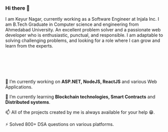 ### Hi there 👋

I am Keyur Nagar, currently working as a Software Engineer at Injala Inc. I am B.Tech Graduate in Computer science and engineering from Ahmedabad University. An excellent problem solver and a passionate web developer who is enthusiastic, punctual, and responsible. I am adaptable to solving challenging problems, and looking for a role where I can grow and learn from the experts.


<br> 
<br>

<br>

<br>

🔭 I’m currently working on **ASP.NET, NodeJS, ReactJS** and various Web Applications.  

🌱 I’m currently learning **Blockchain technologies, Smart Contracts** and **Distributed systems**. 

📫 All of the projects created by me is always available for your help 😁. 

⚡ Solved 800+ DSA questions on various platforms.   







<!--
**Keyur3766/Keyur3766** is a ✨ _special_ ✨ repository because its `README.md` (this file) appears on your GitHub profile.

Here are some ideas to get you started:

- 🔭 I’m currently working on ...
- 🌱 I’m currently learning ...
- 👯 I’m looking to collaborate on ...
- 🤔 I’m looking for help with ...
- 💬 Ask me about ...
- 📫 How to reach me: ...
- 😄 Pronouns: ...
- ⚡ Fun fact: ...
-->
